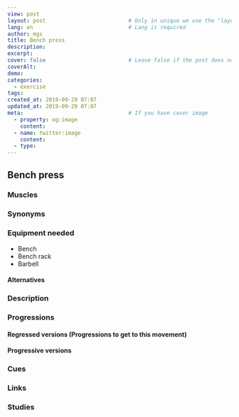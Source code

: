 ```yaml
---
view: post
layout: post                          # Only in unique we use the "layout: post"
lang: en                              # Lang is required
author: mgs
title: Bench press
description: 
excerpt: 
cover: false                          # Leave false if the post does not have cover image, if there is set to true
coverAlt: 
demo: 
categories:
  - exercise
tags: 
created_at: 2019-09-29 07:07
updated_at: 2019-09-29 07:07
meta:                                 # If you have cover image
  - property: og:image
    content:  
  - name: twitter:image
    content: 
  - type:  
---
```

## Bench press
### Muscles
### Synonyms
### Equipment needed
- Bench
- Bench rack
- Barbell
#### Alternatives
### Description
### Progressions
#### Regressed versions (Progressions to get to this movement)
#### Progressive versions
### Cues
### Links
### Studies
<!--stackedit_data:
eyJoaXN0b3J5IjpbNjg5ODA0MTMxXX0=
-->